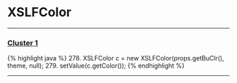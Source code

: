 # XSLFColor

***

### [Cluster 1](./1)
{% highlight java %}
278. XSLFColor c = new XSLFColor(props.getBuClr(), theme, null);
279. setValue(c.getColor());
{% endhighlight %}

***

